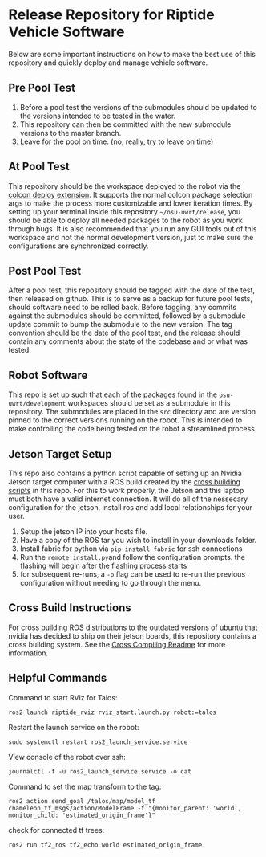# Release Repository for Riptide Vehicle Software
Below are some important instructions on how to make the best use of this repository and quickly deploy and manage vehicle software.

## Pre Pool Test
1. Before a pool test the versions of the submodules should be updated to the versions intended to be tested in the water. 
2. This repository can then be committed with the new submodule versions to the master branch. 
3. Leave for the pool on time. (no, really, try to leave on time)

## At Pool Test
This repository should be the workspace deployed to the robot via the [colcon deploy extension](https://github.com/osu-uwrt/riptide_setup/tree/humble/colcon_riptide). It supports the normal colcon package selection args to make the process more customizable and lower iteration times. By setting up your terminal inside this repository `~/osu-uwrt/release`, you should be able to deploy all needed packages to the robot as you work through bugs. It is also recommended that you run any GUI tools out of this workspace and not the normal development version, just to make sure the configurations are synchronized correctly.

## Post Pool Test
After a pool test, this repository should be tagged with the date of the test, then released on github. This is to serve as a backup for future pool tests, should software need to be rolled back. Before tagging, any commits against the submodules should be committed, followed by a submodule update commiit to bump the submodule to the new version. The tag convention should be the date of the pool test, and the release should contain any comments about the state of the codebase and or what was tested.

## Robot Software
This repo is set up such that each of the packages found in the `osu-uwrt/development` workspaces should be set as a submodule in this repository. The submodules are placed in the `src` directory and are version pinned to the correct versions running on the robot. This is intended to make controlling the code being tested on the robot a streamlined process. 

## Jetson Target Setup
This repo also contains a python script capable of setting up an Nvidia Jetson target computer with a ROS build created by the [cross building scripts](./scripts/cross_build/README.md) in this repo. For this to work properly, the Jetson and this laptop must both have a valid internet connection. It will do all of the nessecary configuration for the jetson, install ros and add local relationships for your user. 
1. Setup the jetson IP into your hosts file.
2. Have a copy of the ROS tar you wish to install in your downloads folder.
3. Install fabric for python via `pip install fabric` for ssh connections
4. Run the `remote_install.py`and follow the configuration prompts. the flashing will begin after the flashing process starts
5. for subsequent re-runs, a `-p` flag can be used to re-run the previous configuration without needing to go through the menu.

## Cross Build Instructions
For cross building ROS distributions to the outdated versions of ubuntu that nvidia has decided to ship on their jetson boards, this repository contains a cross building system. 
See the [Cross Compiling Readme](./scripts/cross_build/README.md) for more information.




## Helpful Commands
Command to start RViz for Talos:
```
ros2 launch riptide_rviz rviz_start.launch.py robot:=talos
```

Restart the launch service on the robot:
```
sudo systemctl restart ros2_launch_service.service
```

View console of the robot over ssh:
```
journalctl -f -u ros2_launch_service.service -o cat
```

Command to set the map transform to the tag:
```
ros2 action send_goal /talos/map/model_tf chameleon_tf_msgs/action/ModelFrame -f "{monitor_parent: 'world', monitor_child: 'estimated_origin_frame'}" 
```

check for connected tf trees: 
```
ros2 run tf2_ros tf2_echo world estimated_origin_frame
```